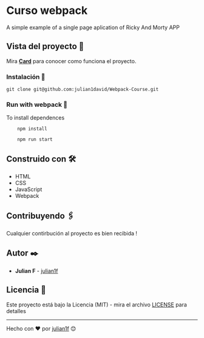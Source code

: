 # Curso webpack
A simple example of a single page aplication of Ricky And Morty APP


## Vista del proyecto 🚀

Mira **[Card](https://julian1david-reactwebpack.netlify.app/)** para conocer como funciona el proyecto.


### Instalación 🔧

```
git clone git@github.com:julian1david/Webpack-Course.git
```

### Run with webpack 🔧

To install dependences

```
    npm install
```

```
    npm run start
```

## Construido con 🛠️

* HTML
* CSS
* JavaScript
* Webpack

## Contribuyendo 🖇️

Cualquier contirbución al proyecto es bien recibida ! 

## Autor ✒️

* **Julian F**  - [julian1f](https://github.com/julian1david)


## Licencia 📄

Este proyecto está bajo la Licencia (MIT) - mira el archivo [LICENSE](LICENSE) para detalles

---
Hecho con ❤️ por [julian1f](https://github.com/julian1david) 😊
